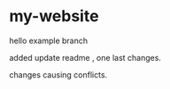 # my-website



hello example branch

added update readme , one last changes.


changes causing conflicts.
